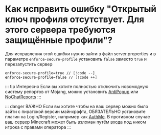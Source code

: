 # Как исправить ошибку "Открытый ключ профиля отсутствует. Для этого сервера требуются защищённые профили"?

Для исправления этой ошибки нужно зайти в файл server.properties и в параметре `enforce-secure-profile` установить `false` заместо `true` и перезапустить сервер

```properties
enforce-secure-profile=true // [!code --]
enforce-secure-profile=false // [!code ++]
```

::: tip Интересно
Если вы хотите полностью отключить новомодную систему репортов от Mojang, можно установить [AntiPopup](https://github.com/KaspianDev/AntiPopup/releases) или [NoChatReports](https://www.spigotmc.org/resources/nochatreports-spigot-paper-1-19-1-21-1.102931/)
:::

::: danger ВАЖНО
Если вы хотите чтобы на ваш сервер можно было зайти с пиратской версии майнкрафта, ОБЯЗАТЕЛЬНО установите плагин на Login/Register, например как [AuthMe](https://ci.codemc.io/job/AuthMe/job/AuthMeReloaded/).
В противном случае ваш сервер Minecraft может быть взломан путём входа под ником игрока с правами оператора
:::